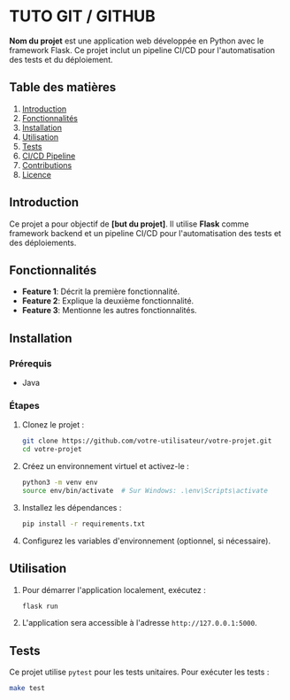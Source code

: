 # TUTO GIT / GITHUB

**Nom du projet** est une application web développée en Python avec le framework Flask. Ce projet inclut un pipeline CI/CD pour l'automatisation des tests et du déploiement.

## Table des matières
1. [Introduction](#introduction)
2. [Fonctionnalités](#fonctionnalités)
3. [Installation](#installation)
4. [Utilisation](#utilisation)
5. [Tests](#tests)
6. [CI/CD Pipeline](#cicd-pipeline)
7. [Contributions](#contributions)
8. [Licence](#licence)

## Introduction

Ce projet a pour objectif de **[but du projet]**. Il utilise **Flask** comme framework backend et un pipeline CI/CD pour l'automatisation des tests et des déploiements.

## Fonctionnalités

- **Feature 1**: Décrit la première fonctionnalité.
- **Feature 2**: Explique la deuxième fonctionnalité.
- **Feature 3**: Mentionne les autres fonctionnalités.

## Installation

### Prérequis

- Java

### Étapes

1. Clonez le projet :

    ```bash
    git clone https://github.com/votre-utilisateur/votre-projet.git
    cd votre-projet
    ```

2. Créez un environnement virtuel et activez-le :

    ```bash
    python3 -m venv env
    source env/bin/activate  # Sur Windows: .\env\Scripts\activate
    ```

3. Installez les dépendances :

    ```bash
    pip install -r requirements.txt
    ```

4. Configurez les variables d'environnement (optionnel, si nécessaire).

## Utilisation

1. Pour démarrer l'application localement, exécutez :

    ```bash
    flask run
    ```

2. L'application sera accessible à l'adresse `http://127.0.0.1:5000`.

## Tests

Ce projet utilise `pytest` pour les tests unitaires. Pour exécuter les tests :

```bash
make test
